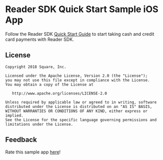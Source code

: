 # Reader SDK Quick Start Sample iOS App

Follow the Reader SDK [Quick Start Guide](https://developer.squareup.com/docs/reader-sdk/quick-start/start) to start taking cash and credit card payments with Reader SDK.

## License

    Copyright 2018 Square, Inc.

    Licensed under the Apache License, Version 2.0 (the "License");
    you may not use this file except in compliance with the License.
    You may obtain a copy of the License at

       http://www.apache.org/licenses/LICENSE-2.0

    Unless required by applicable law or agreed to in writing, software
    distributed under the License is distributed on an "AS IS" BASIS,
    WITHOUT WARRANTIES OR CONDITIONS OF ANY KIND, either express or implied.
    See the License for the specific language governing permissions and
    limitations under the License.

## Feedback
Rate this sample app [here](https://delighted.com/t/Z1xmKSqy)!
